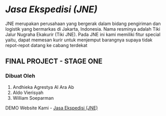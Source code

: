 # _Jasa Ekspedisi (JNE)_

JNE merupakan perusahaan yang bergerak dalam bidang pengiriman dan logistik yang bermarkas di Jakarta, Indonesia. Nama resminya adalah Tiki Jalur Nugraha
Ekakurir (Tiki JNE). Pada JNE ini kami memiliki fitur special yaitu, dapat memesan kurir untuk menjemput barangnya supaya tidak repot-repot datang ke cabang terdekat

## FINAL PROJECT - STAGE ONE

### Dibuat Oleh

1. Andhieka Agrestya Al Ara Ab
2. Aldo Vierisyah
3. William Soeparman

DEMO Website Kami - [Jasa Ekspedisi (JNE)](https://jne-clone.netlify.app/)
